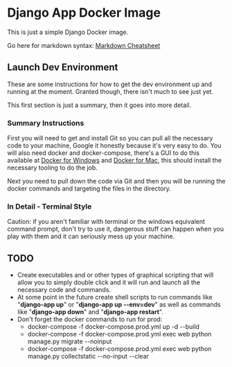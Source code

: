 # Django App Docker Image

This is just a simple Django Docker image.

Go here for markdown syntax: [Markdown Cheatsheet](https://github.com/adam-p/markdown-here/wiki/Markdown-Cheatsheet)

## Launch Dev Environment

These are some instructions for how to get the dev environment up and running at the moment. Granted though, there isn't much to see just yet.

This first section is just a summary, then it goes into more detail.

### Summary Instructions

First you will need to get and install Git so you can pull all the necessary code to your machine, Google it honestly because it's very easy to do. You will also need docker and docker-compose, there's a GUI to do this available at [Docker for Windows](docs.docker.com/docker-for-windows/install/) and [Docker for Mac](docs.docker.com/docker-for-mac/install/), this should install the necessary tooling to do the job.

Next you need to pull down the code via Git and then you will be running the docker commands and targeting the files in the directory.

### In Detail - Terminal Style

Caution: if you aren't familiar with terminal or the windows equivalent command prompt, don't try to use it, dangerous stuff can happen when you play with them and it can seriously mess up your machine.

## TODO

- Create executables and or other types of graphical scripting that will allow you to simply double click and it will run and launch all the necessary code and commands.
- At some point in the future create shell scripts to run commands like "**django-app up**" or "**django-app up --env=dev**" as well as commands like "**django-app down**" and "**django-app restart**".
- Don't forget the docker commands to run for prod:
  - docker-compose -f docker-compose.prod.yml up -d --build
  - docker-compose -f docker-compose.prod.yml exec web python manage.py migrate --noinput
  - docker-compose -f docker-compose.prod.yml exec web python manage.py collectstatic --no-input --clear
